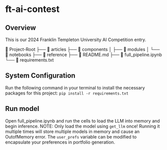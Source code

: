 # ft-ai-contest

## Overview

This is our 2024 Franklin Templeton University AI Competition entry.

📂 Project-Root
├── 📁 articles
├── 📁 components
│ ├── 📁 modules
│ └── 📁 notebooks
├── 📁 reference
├── 📄 README.md
├── 📄 full_pipeline.ipynb
└── 📄 requirements.txt

## System Configuration

Run the following command in your terminal to install the necessary packages for this project:
`pip install -r requirements.txt`

## Run model

Open full_pipeline.ipynb and run the cells to load the LLM into memory and begin inference.
NOTE: Only load the model using `get_llm` once! Running it multiple times will store multiple models in memory and cause an OutofMemory error.
The `user_prefs` variable can be modified to encapsulate your preferences in portfolio generation.